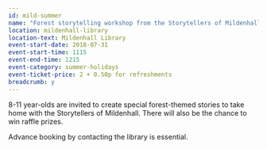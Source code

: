 ```yaml
---
id: mild-summer
name: "Forest storytelling workshop from the Storytellers of Mildenhall: for 8-11 year-olds"
location: mildenhall-library
location-text: Mildenhall Library
event-start-date: 2018-07-31
event-start-time: 1115
event-end-time: 1215
event-category: summer-holidays
event-ticket-price: 2 + 0.50p for refreshments
breadcrumb: y
---
```


8-11 year-olds are invited to create special forest-themed stories to take home with the Storytellers of Mildenhall. There will also be the chance to win raffle prizes.

Advance booking by contacting the library is essential.
